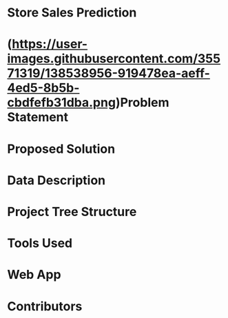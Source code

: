# Store Sales Prediction

# (https://user-images.githubusercontent.com/35571319/138538956-919478ea-aeff-4ed5-8b5b-cbdfefb31dba.png)Problem Statement

# Proposed Solution

# Data Description

# Project Tree Structure

# Tools Used

# Web App

# Contributors

